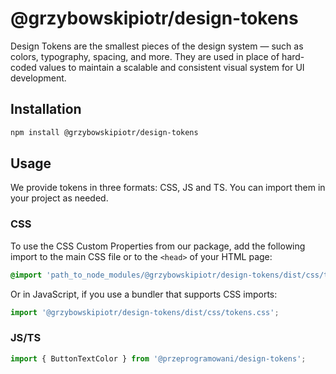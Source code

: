 # @grzybowskipiotr/design-tokens

Design Tokens are the smallest pieces of the design system — such as colors, typography, spacing, and more. They are used in place of hard-coded values to maintain a scalable and consistent visual system for UI development.

## Installation

```bash
npm install @grzybowskipiotr/design-tokens
```

## Usage

We provide tokens in three formats: CSS, JS and TS. You can import them in your project as needed.

### CSS

To use the CSS Custom Properties from our package, add the following import to the main CSS file or to the `<head>` of your HTML page:

```css
@import 'path_to_node_modules/@grzybowskipiotr/design-tokens/dist/css/tokens.css';
```

Or in JavaScript, if you use a bundler that supports CSS imports:

```js
import '@grzybowskipiotr/design-tokens/dist/css/tokens.css';
```

### JS/TS

```js
import { ButtonTextColor } from '@przeprogramowani/design-tokens';
```
